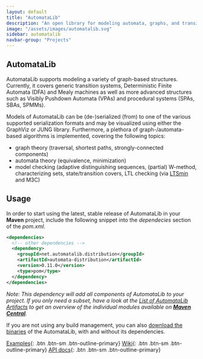 ```yaml
---
layout: default
title: "AutomataLib"
description: "An open library for modeling automata, graphs, and transition systems"
image: "/assets/images/automatalib.svg"
sidebar: automatalib
navbar-group: "Projects"
---
```


## AutomataLib

AutomataLib supports modeling a variety of graph-based structures.
Currently, it covers generic transition systems, Deterministic Finite Automata (DFA) and Mealy machines as well as more advanced structures such as Visibly Pushdown Automata (VPAs) and procedural systems (SPAs, SBAs, SPMMs).

Models of AutomataLib can be (de-)serialized (from) to one of the various supported serialization formats and may be visualized using either the GraphViz or JUNG library.
Furthermore, a plethora of graph-/automata-based algorithms is implemented, covering the following topics:

- graph theory (traversal, shortest paths, strongly-connected components)
- automata theory (equivalence, minimization)
- model checking (adaptive distinguishing sequences, (partial) W-method, characterizing sets, state/transition covers, LTL checking (via [LTSmin](https://ltsmin.utwente.nl/) and M3C)

## Usage

In order to start using the latest, stable release of AutomataLib in your **Maven** project, include the following snippet into the _dependecies_ section of the _pom.xml_.

```xml
<dependencies>
  <!-- other dependencies -->
  <dependency>
    <groupId>net.automatalib.distribution</groupId>
    <artifactId>automata-distribution</artifactId>
    <version>0.11.0</version>
    <type>pom</type>
  </dependency>
</dependencies>
```

_Note: This dependency will add all components of AutomataLib to your project. If you only need a subset, have a look at the [List of AutomataLib Artifacts](https://github.com/LearnLib/automatalib/wiki/List-of-AutomataLib-Artifacts) to get an overview of the individual modules available on **[Maven Central](http://mvnrepository.com/artifact/net.automatalib)**._

If you are not using any build management, you can also [download the binaries](http://search.maven.org/#search%7Cga%7C1%7Cg%3A%22net.automatalib.distribution%22) of the AutomataLib, with and without its dependencies.

[Examples](https://github.com/LearnLib/automatalib/tree/develop/examples/src/main/java/net/automatalib/example){: .btn .btn-sm .btn-outline-primary}
[Wiki](https://github.com/LearnLib/automatalib/wiki){: .btn .btn-sm .btn-outline-primary}
[API docs](http://learnlib.github.io/automatalib/maven-site/latest/apidocs/){: .btn .btn-sm .btn-outline-primary}
